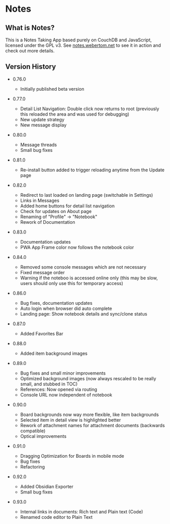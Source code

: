 # Notes

## What is Notes?
This is a Notes Taking App based purely on CouchDB and JavaScript, licensed under the GPL v3. See <a href="https://notes.webertom.net" target="_blank">notes.webertom.net</a> to see it in action and check out more details.

## Version History
- 0.76.0
    - Initially published beta version

- 0.77.0 
    - Detail List Navigation: Double click now returns to root (previously this reloaded the area and was used for debugging)
    - New update strategy
    - New message display

- 0.80.0
    - Message threads
    - Small bug fixes

- 0.81.0
    - Re-install button added to trigger reloading anytime from the Update page

- 0.82.0
    - Redirect to last loaded on landing page (switchable in Settings)
    - Links in Messages
    - Added home buttons for detail list navigation
    - Check for updates on About page
    - Renaming of "Profile" -> "Notebook"
    - Rework of Documentation

- 0.83.0
	- Documentation updates
	- PWA App Frame color now follows the notebook color

- 0.84.0
    - Removed some console messages which are not necessary
    - Fixed message order
    - Warning if the noteboo is accessed online only (this may be slow, users should only use this for temporary access)
 
- 0.86.0
    - Bug fixes, documentation updates
    - Auto login when browser did auto complete
    - Landing page: Show notebook details and sync/clone status
    
- 0.87.0
    - Added Favorites Bar

- 0.88.0
    - Added item background images

- 0.89.0
    - Bug fixes and small minor improvements
    - Optimized background images (now always rescaled to be really small, and stubbed in TOC)
    - References: Now opened via routing
    - Console URL now independent of notebook

- 0.90.0
    - Board backgrounds now way more flexible, like item backgrounds
    - Selected item in detail view is highlighted better
    - Rework of attachment names for attachment documents (backwards compatible)
    - Optical improvements

- 0.91.0
    - Dragging Optimization for Boards in mobile mode
    - Bug fixes
    - Refactoring

- 0.92.0
    - Added Obsidian Exporter
    - Small bug fixes

- 0.93.0 
    - Internal links in documents: Rich text and Plain text (Code)
    - Renamed code editor to Plain Text

    
